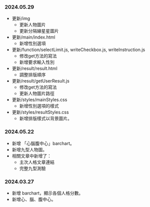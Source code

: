 ### 2024.05.29
- 更新/img
    - 更新人物圖片
    - 更新分隔線星星圖片
- 更新/main/index.html
    - 新增性別選項
- 更新/function/selectLimit.js, writeCheckbox.js, writeInstruction.js
    - 修改get方法的寫法
    - 新增要求輸入性別
- 更新/result/result.html
    - 調整排版順序
- 更新/result/getUserResult.js
    - 修改get方法的寫法
    - 更新人物圖片路徑
- 更新/styles/mainStyles.css
    - 新增性別選項的樣式
- 更新/styles/resultStyles.css
    - 新增排版樣式以背景圖片。

### 2024.05.22
- 新增 「心腦腹中心」barchart。
- 新增九型人物圖。
- 相關文章中新增了：
    - 主次人格文章連結
    - 完整九型測驗

### 2024.03.27
- 新增 barchart，顯示各個人格分數。
- 新增心、腦、腹中心。